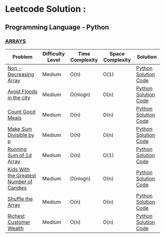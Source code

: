 # Leetcode Solution : 

## Programming Language - Python

### [ARRAYS](https://leetcode.com/tag/array/) 

|        Problem           | Difficulty Level | Time Complexity | Space Complexity | Solution |
|--------------------------|------------|-----------------|------------------|----------|
| [Non - Decreasing Array](https://leetcode.com/problems/non-decreasing-array/)   | Medium     | O(n)            | O(1)   | [Python Solution Code](https://github.com/venkateshelangovan/IIT-H-Course-Work-/blob/main/Placement%20Preparation%20-%20IIT%20H%20-%20Leetcode/Arrays/Medium%20-%20Non-Decreasing%20Array%20-%20Leetcode%20665.py)|
| [Avoid Floods in the city](https://leetcode.com/problems/avoid-flood-in-the-city/) | Medium     | O(nlogn)        | O(n) |[Python Solution Code](https://github.com/venkateshelangovan/IIT-H-Course-Work-/blob/main/Placement%20Preparation%20-%20IIT%20H%20-%20Leetcode/Arrays/Medium%20-%20Avoid%20Flood%20in%20the%20city%20-%20Leetcode%201488.py)|
| [Count Good Meals](https://leetcode.com/problems/count-good-meals/)| Medium | O(n) | O(n) | [Python Solution Code](https://github.com/venkateshelangovan/IIT-H-Course-Work-/blob/main/Placement%20Preparation%20-%20IIT%20H%20-%20Leetcode/Arrays/Medium%20-%20Count%20Good%20Meals%20-%20Leetcode%201711.py) |
| [Make Sum Divisible by p](https://leetcode.com/problems/make-sum-divisible-by-p/) | Medium |O(n) |O(n)|[Python Solution Code](https://github.com/venkateshelangovan/IIT-H-Course-Work-/blob/main/Placement%20Preparation%20-%20IIT%20H%20-%20Leetcode/Arrays/Medium%20-%20Make%20sum%20divisible%20by%20P%20-%20Leetcode%201590.py) |
| [Running Sum of 1d Array](https://leetcode.com/problems/non-decreasing-array/)   | Medium     | O(n)            | O(1)   | [Python Solution Code](https://github.com/venkateshelangovan/IIT-H-Course-Work-/blob/main/Placement%20Preparation%20-%20IIT%20H%20-%20Leetcode/Arrays/Medium%20-%20Non-Decreasing%20Array%20-%20Leetcode%20665.py)|
| [Kids With the Greatest Number of Candies](https://leetcode.com/problems/kids-with-the-greatest-number-of-candies/) | Medium     | O(nlogn)        | O(n) |[Python Solution Code](https://github.com/venkateshelangovan/IIT-H-Course-Work-/blob/main/Placement%20Preparation%20-%20IIT%20H%20-%20Leetcode/Arrays/Medium%20-%20Avoid%20Flood%20in%20the%20city%20-%20Leetcode%201488.py)|
| [Shuffle the Array](https://leetcode.com/problems/shuffle-the-array/)| Medium | O(n) | O(n) | [Python Solution Code](https://github.com/venkateshelangovan/IIT-H-Course-Work-/blob/main/Placement%20Preparation%20-%20IIT%20H%20-%20Leetcode/Arrays/Medium%20-%20Count%20Good%20Meals%20-%20Leetcode%201711.py) |
| [Richest Customer Wealth](https://leetcode.com/problems/richest-customer-wealth/) | Medium |O(n) |O(n)|[Python Solution Code](https://github.com/venkateshelangovan/IIT-H-Course-Work-/blob/main/Placement%20Preparation%20-%20IIT%20H%20-%20Leetcode/Arrays/Medium%20-%20Make%20sum%20divisible%20by%20P%20-%20Leetcode%201590.py) |
